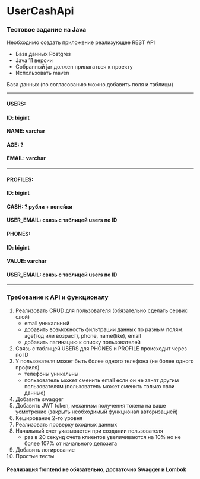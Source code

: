 # UserCashApi

### Тестовое задание на Java

Необходимо создать приложение реализующее REST API
* База данных Postgres
* Java 11 версии
* Собранный jar должен прилагаться к проекту
* Использовать maven

 База данных (по согласованию можно добавить поля и таблицы)
___
#### USERS:
#### ID: bigint
#### NAME: varchar
#### AGE: ?
#### EMAIL: varchar
___
#### PROFILES:
#### ID: bigint
#### CASH: ? рубли + копейки
#### USER_EMAIL: связь с таблицей users по ID
#### PHONES:
#### ID: bigint
#### VALUE: varchar
#### USER_EMAIL: связь с таблицей users по ID
___
### Требование к API и функционалу
1. Реализовать CRUD для пользователя (обязательно сделать сервис слой)
   * email уникальный
   * добавить возможность фильтрации данных по разным полям: age(год или возраст), phone, name(like), email
   * добавить пагинацию к списку пользователей
2. Связь с таблицей USERS для PHONES и PROFILE  происходит через по ID
3. У пользователя может быть более одного телефона (не более одного профиля)
   * телефоны уникальны
   * пользователь может сменить email если он не занят другим пользователям (пользователь может сменить только свои данные)
4. Добавить swagger
5. Добавить JWT token, механизм получения токена на ваше усмотрение (закрыть необходимый функционал авторизацией)
6. Кеширование 2-го уровня
7. Реализовать проверку входных данных
8. Начальный счет указывается при создании пользователя
   * раз в 20 секунд счета клиентов увеличиваются на 10% но не более 107% от начального депозита
9. Добавить логирование
10. Простые тесты

#### Реализация frontend не обязательно, достаточно Swagger и Lombok
